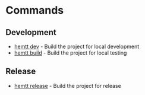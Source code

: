 # Commands

## Development

- [hemtt dev](dev.md) - Build the project for local development
- [hemtt build](build.md) - Build the project for local testing

## Release

- [hemtt release](release.md) - Build the project for release
